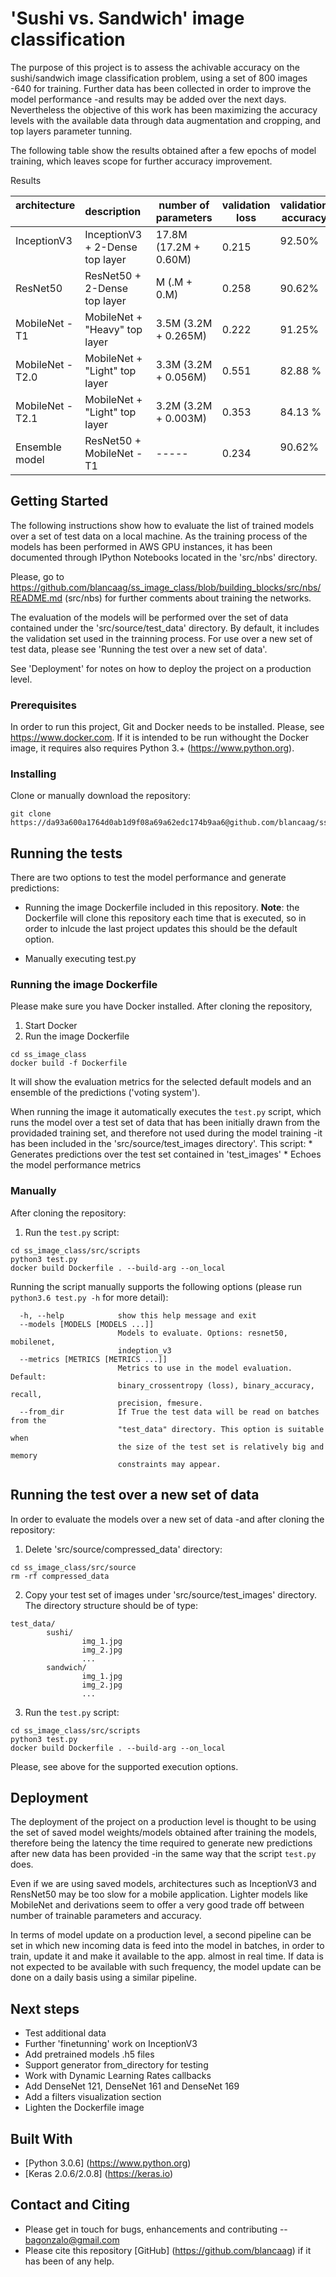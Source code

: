 # 'Sushi vs. Sandwich' image classification

The purpose of this project is to assess the achivable accuracy on the sushi/sandwich image classification problem, using a set of 800 images -640 for training. Further data has been collected in order to improve the model performance -and results may be added over the next days. Nevertheless the objective of this work has been maximizing the accuracy levels with the available data through data augmentation and cropping, and top layers parameter tunning.

The following table show the results obtained after a few epochs of model training, which leaves scope for further accuracy improvement.

Results

| architecture      | description                      | number of parameters   | validation loss   | validation accuracy   | 
| --------------    | -------------------------------  | ---------------------  | ----------------  | --------------------  |
| InceptionV3       | InceptionV3 + 2-Dense top layer  | 17.8M (17.2M + 0.60M)  | 0.215             | 92.50%                |
| ResNet50          | ResNet50 + 2-Dense top layer     | M  (.M + 0.M)          | 0.258             | 90.62%                |
| MobileNet - T1    | MobileNet + "Heavy" top layer    | 3.5M (3.2M + 0.265M)   | 0.222             | 91.25%                |
| MobileNet - T2.0  | MobileNet + "Light" top layer    | 3.3M (3.2M + 0.056M)   | 0.551             | 82.88 %               |
| MobileNet - T2.1  | MobileNet + "Light" top layer    | 3.2M (3.2M + 0.003M)   | 0.353             | 84.13 %               |
| Ensemble model    | ResNet50 +  MobileNet - T1       |          -----         | 0.234             | 90.62%                |

## Getting Started

The following instructions show how to evaluate the list of trained models over a set of test data on a local machine. As the training process of the models has been performed in AWS GPU instances, it has been documented through IPython Notebooks located in the 'src/nbs' directory.

Please, go to https://github.com/blancaag/ss_image_class/blob/building_blocks/src/nbs/README.md (src/nbs) for further comments about training the networks.

The evaluation of the models will be performed over the set of data contained under the 'src/source/test_data' directory. By default, it includes the validation set used in the trainning process. For use over a new set of test data, please see 'Running the test over a new set of data'.

See 'Deployment' for notes on how to deploy the project on a production level. 

### Prerequisites

In order to run this project, Git and Docker needs to be installed. Please, see https://www.docker.com. If it is intended to be run withought the Docker image,  it requires also requires Python 3.+ (https://www.python.org).

### Installing

Clone or manually download the repository:

```
git clone https://da93a600a1764d0ab1d9f08a69a62edc174b9aa6@github.com/blancaag/ss_image_class.git
```

## Running the tests

There are two options to test the model performance and generate predictions:

- Running the image Dockerfile included in this repository. **Note**: the Dockerfile will clone this repository each time that is executed, so in order to inlcude the last project updates this should be the default option.

- Manually executing test.py

### Running the image Dockerfile

Please make sure you have Docker installed. After cloning the repository, 

1. Start Docker
2. Run the image Dockerfile

```
cd ss_image_class
docker build -f Dockerfile 
```
It will show the evaluation metrics for the selected default models and an ensemble of the predictions ('voting system').

When running the image it automatically executes the ```test.py``` script, which runs the model over a test set of data that has been initially drawn from the providaded training set, and therefore not used during the model training -it has been included in the 'src/source/test_images directory'. This script:
        * Generates predictions over the test set contained in 'test_images'
        * Echoes the model performance metrics

### Manually

After cloning the repository: 

1. Run the ```test.py``` script:

```
cd ss_image_class/src/scripts
python3 test.py
docker build Dockerfile . --build-arg --on_local
```

Running the script manually supports the following options (please run ```python3.6 test.py -h``` for more detail):

```
  -h, --help            show this help message and exit
  --models [MODELS [MODELS ...]]
                        Models to evaluate. Options: resnet50, mobilenet,
                        indeption_v3
  --metrics [METRICS [METRICS ...]]
                        Metrics to use in the model evaluation. Default:
                        binary_crossentropy (loss), binary_accuracy, recall,
                        precision, fmesure.
  --from_dir            If True the test data will be read on batches from the
                        "test_data" directory. This option is suitable when
                        the size of the test set is relatively big and memory
                        constraints may appear.
```

## Running the test over a new set of data

In order to evaluate the models over a new set of data -and after cloning the repository:

1. Delete 'src/source/compressed_data' directory:

```
cd ss_image_class/src/source
rm -rf compressed_data
```

2. Copy your test set of images under 'src/source/test_images' directory. The directory structure should be of type:

```
test_data/
        sushi/
                img_1.jpg
                img_2.jpg
                ...
        sandwich/
                img_1.jpg
                img_2.jpg
                ...
```

3. Run the ```test.py``` script:

```
cd ss_image_class/src/scripts
python3 test.py
docker build Dockerfile . --build-arg --on_local
```

Please, see above for the supported execution options.

## Deployment

The deployment of the project on a production level is thought to be using the set of saved model weights/models obtained after training the models, therefore being the latency the time required to generate new predictions after new data has been provided -in the same way that the script ```test.py``` does.  

Even if we are using saved models, architectures such as InceptionV3 and RensNet50 may be too slow for a mobile application. Lighter models like MobileNet and derivations seem to offer a very good trade off between number of trainable parameters and accuracy.

In terms of model update on a production level, a second pipeline can be set in which new incoming data is feed into the model in batches, in order to train, update it and make it available to the app. almost in real time. If data is not expected to be available with such frequency, the model update can be done on a daily basis using a similar pipeline.

## Next steps

* Test additional data
* Further 'finetunning' work on InceptionV3
* Add pretrained models .h5 files
* Support generator from_directory for testing
* Work with Dynamic Learning Rates callbacks
* Add DenseNet 121, DenseNet 161 and DenseNet 169 
* Add a filters visualization section
* Lighten the Dockerfile image

## Built With

* [Python 3.0.6] (https://www.python.org)
* [Keras 2.0.6/2.0.8] (https://keras.io)

## Contact and Citing 

- Please get in touch for bugs, enhancements and contributing -- bagonzalo@gmail.com
- Please cite this repository [GitHub] (https://github.com/blancaag) if it has been of any help.
